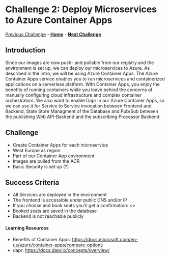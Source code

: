 # Challenge 2: Deploy Microservices to Azure Container Apps

[Previous Challenge](./00-Getting-started.md) - **[Home](../README.md)** - **[Next Challenge](./03-GitHub-Actions.md)**

## Introduction

Since our images are now push- and pullable from our registry and the environment is set up, we can deploy our microservices to Azure. As described in the intro, we will be using Azure Container Apps. The Azure Container Apps service enables you to run microservices and containerized applications on a serverless platform. With Container Apps, you enjoy the benefits of running containers while you leave behind the concerns of manually configuring cloud infrastructure and complex container orchestrators.
We also want to enable Dapr in our Azure Container Apps, so we can use it for Service to Service invocation between Frontend and Backend, State Store Managment of the Database and Pub/Sub between the publishing Web API-Backend and the subscribing Processor Backend.

## Challenge

* Create Container Apps for each microservice 
* West Europe as region
* Part of our Container App environment
* Images are pulled from the ACR
* Basic Security is set up (?)

## Success Criteria

* All Services are deployed in the environment
* The frontend is accessible under public DNS and/or IP
* If you choose and book seats you'll get a confirmation: <<image>>
* Booked seats are saved in the database
* Backend is not reachable publicly

#### Learning Resources
* Benefits of Container Apps: https://docs.microsoft.com/en-us/azure/container-apps/compare-options 
* dapr: https://docs.dapr.io/concepts/overview/ 

